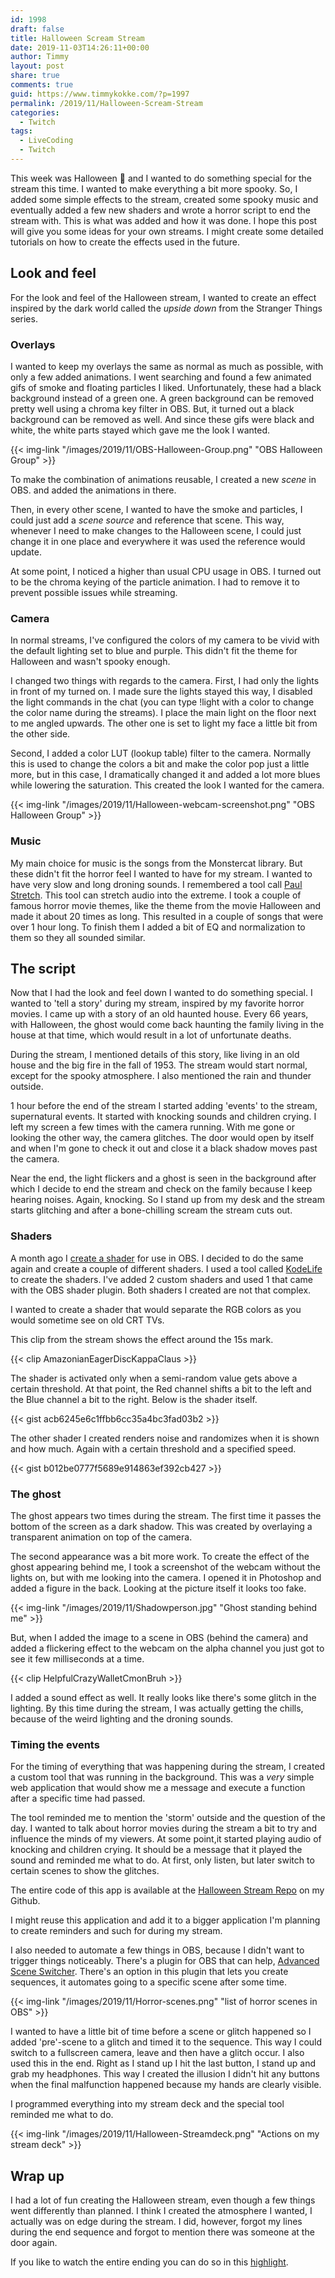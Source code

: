 ```yaml
---
id: 1998
draft: false
title: Halloween Scream Stream
date: 2019-11-03T14:26:11+00:00
author: Timmy
layout: post
share: true
comments: true
guid: https://www.timmykokke.com/?p=1997
permalink: /2019/11/Halloween-Scream-Stream
categories:
  - Twitch
tags:
  - LiveCoding
  - Twitch
---
```


This week was Halloween 🎃 and I wanted to do something special for the stream this time. I wanted to make everything a bit more spooky. So, I added some simple effects to the stream, created some spooky music and eventually added a few new shaders and wrote a horror script to end the stream with. This is what was added and how it was done. I hope this post will give you some ideas for your own streams. I might create some detailed tutorials on how to create the effects used in the future.

<!--  Intro -->

## Look and feel

For the look and feel of the Halloween stream, I wanted to create an effect inspired by the dark world called the _upside down_ from the Stranger Things series.

### Overlays

I wanted to keep my overlays the same as normal as much as possible, with only a few added animations. I went searching and found a few animated gifs of smoke and floating particles I liked. Unfortunately, these had a black background instead of a green one. A green background can be removed pretty well using a chroma key filter in OBS. But, it turned out a black background can be removed as well. And since these gifs were black and white, the white parts stayed which gave me the look I wanted.

{{< img-link "/images/2019/11/OBS-Halloween-Group.png" "OBS Halloween Group" >}}

To make the combination of animations reusable, I created a new _scene_ in OBS. and added the animations in there.

Then, in every other scene, I wanted to have the smoke and particles, I could just add a _scene source_ and reference that scene. This way, whenever I need to make changes to the Halloween scene, I could just change it in one place and everywhere it was used the reference would update.

At some point, I noticed a higher than usual CPU usage in OBS. I turned out to be the chroma keying of the particle animation. I had to remove it to prevent possible issues while streaming.

### Camera

In normal streams, I've configured the colors of my camera to be vivid with the default lighting set to blue and purple. This didn't fit the theme for Halloween and wasn't spooky enough.

I changed two things with regards to the camera. First, I had only the lights in front of my turned on. I made sure the lights stayed this way, I disabled the light commands in the chat (you can type !light with a color to change the color name during the streams). I place the main light on the floor next to me angled upwards. The other one is set to light my face a little bit from the other side.

Second, I added a color LUT (lookup table) filter to the camera. Normally this is used to change the colors a bit and make the color pop just a little more, but in this case, I dramatically changed it and added a lot more blues while lowering the saturation. This created the look I wanted for the camera.

{{< img-link "/images/2019/11/Halloween-webcam-screenshot.png" "OBS Halloween Group" >}}

### Music

My main choice for music is the songs from the Monstercat library. But these didn't fit the horror feel I wanted to have for my stream. I wanted to have very slow and long droning sounds. I remembered a tool call [Paul Stretch](http://hypermammut.sourceforge.net/paulstretch/). This tool can stretch audio into the extreme. I took a couple of famous horror movie themes, like the theme from the movie Halloween and made it about 20 times as long. This resulted in a couple of songs that were over 1 hour long. To finish them I added a bit of EQ and normalization to them so they all sounded similar.

## The script

Now that I had the look and feel down I wanted to do something special. I wanted to 'tell a story' during my stream, inspired by my favorite horror movies. I came up with a story of an old haunted house. Every 66 years, with Halloween, the ghost would come back haunting the family living in the house at that time, which would result in a lot of unfortunate deaths.

During the stream, I mentioned details of this story, like living in an old house and the big fire in the fall of 1953. The stream would start normal, except for the spooky atmosphere. I also mentioned the rain and thunder outside.

1 hour before the end of the stream I started adding 'events' to the stream, supernatural events. It started with knocking sounds and children crying. I left my screen a few times with the camera running. With me gone or looking the other way, the camera glitches. The door would open by itself and when I'm gone to check it out and close it a black shadow moves past the camera.

Near the end, the light flickers and a ghost is seen in the background after which I decide to end the stream and check on the family because I keep hearing noises. Again, knocking. So I stand up from my desk and the stream starts glitching and after a bone-chilling scream the stream cuts out.

### Shaders

A month ago I [create a shader](https://timmykokke.com/post/2019-10-01-hueshiftshaderobs/) for use in OBS. I decided to do the same again and create a couple of different shaders. I used a tool called [KodeLife](https://hexler.net/products/kodelife) to create the shaders. I've added 2 custom shaders and used 1 that came with the OBS shader plugin. Both shaders I created are not that complex.

I wanted to create a shader that would separate the RGB colors as you would sometime see on old CRT TVs.

This clip from the stream shows the effect around the 15s mark.

{{< clip AmazonianEagerDiscKappaClaus >}}

The shader is activated only when a semi-random value gets above a certain threshold. At that point, the Red channel shifts a bit to the left and the Blue channel a bit to the right. Below is the shader itself.

{{< gist acb6245e6c1ffbb6cc35a4bc3fad03b2 >}}

The other shader I created renders noise and randomizes when it is shown and how much. Again with a certain threshold and a specified speed.

{{< gist b012be0777f5689e914863ef392cb427 >}}

### The ghost

The ghost appears two times during the stream. The first time it passes the bottom of the screen as a dark shadow. This was created by overlaying a transparent animation on top of the camera.

The second appearance was a bit more work. To create the effect of the ghost appearing behind me, I took a screenshot of the webcam without the lights on, but with me looking into the camera. I opened it in Photoshop and added a figure in the back. Looking at the picture itself it looks too fake.

{{< img-link "/images/2019/11/Shadowperson.jpg" "Ghost standing behind me" >}}

But, when I added the image to a scene in OBS (behind the camera) and added a flickering effect to the webcam on the alpha channel you just got to see it few milliseconds at a time.

{{< clip HelpfulCrazyWalletCmonBruh >}}

I added a sound effect as well. It really looks like there's some glitch in the lighting. By this time during the stream, I was actually getting the chills, because of the weird lighting and the droning sounds.

### Timing the events

For the timing of everything that was happening during the stream, I created a custom tool that was running in the background. This was a _very_ simple web application that would show me a message and execute a function after a specific time had passed.

The tool reminded me to mention the 'storm' outside and the question of the day. I wanted to talk about horror movies during the stream a bit to try and influence the minds of my viewers. At some point,it started playing audio of knocking and children crying. It should be a message that it played the sound and reminded me what to do. At first, only listen, but later switch to certain scenes to show the glitches.

The entire code of this app is available at the [Halloween Stream Repo](https://github.com/sorskoot/TwitchHalloweenSpecial2019) on my Github.

I might reuse this application and add it to a bigger application I'm planning to create reminders and such for during my stream.

I also needed to automate a few things in OBS, because I didn't want to trigger things noticeably. There's a plugin for OBS that can help, [Advanced Scene Switcher](https://obsproject.com/forum/resources/advanced-scene-switcher.395/). There's an option in this plugin that lets you create sequences, it automates going to a specific scene after some time.

{{< img-link "/images/2019/11/Horror-scenes.png" "list of horror scenes in OBS" >}}

I wanted to have a little bit of time before a scene or glitch happened so I added 'pre'-scene to a glitch and timed it to the sequence. This way I could switch to a fullscreen camera, leave and then have a glitch occur. I also used this in the end. Right as I stand up I hit the last button, I stand up and grab my headphones. This way I created the illusion I didn't hit any buttons when the final malfunction happened because my hands are clearly visible.

I programmed everything into my stream deck and the special tool reminded me what to do.

{{< img-link "/images/2019/11/Halloween-Streamdeck.png" "Actions on my stream deck" >}}

## Wrap up

I had a lot of fun creating the Halloween stream, even though a few things went differently than planned. I think I created the atmosphere I wanted, I actually was on edge during the stream. I did, however, forgot my lines during the end sequence and forgot to mention there was someone at the door again.

If you like to watch the entire ending you can do so in this [highlight](https://www.twitch.tv/videos/502260124).
